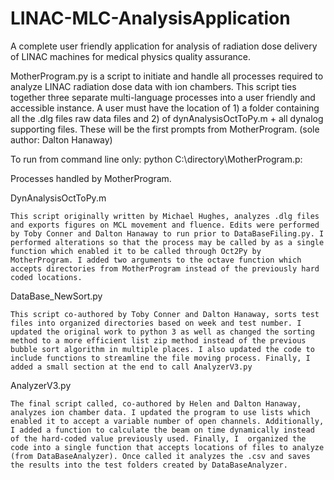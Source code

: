 # LINAC-MLC-AnalysisApplication
A complete user friendly application for analysis of radiation dose delivery of LINAC machines for medical physics quality assurance.

MotherProgram.py is a script to initiate and handle all processes required to analyze LINAC radiation dose data with ion chambers. This script ties together three separate multi-language processes into a user friendly and accessible instance. A user must have the location of 1) a folder containing all the .dlg files raw data files and 2) of dynAnalysisOctToPy.m + all dynalog supporting files. These will be the first prompts from MotherProgram. (sole author: Dalton Hanaway)

To run from command line only:
python C:\directory\MotherProgram.p:


Processes handled by MotherProgram.

DynAnalysisOctToPy.m

	This script originally written by Michael Hughes, analyzes .dlg files and exports figures on MCL movement and fluence. Edits were performed by Toby Conner and Dalton Hanaway to run prior to DataBaseFiling.py. I performed alterations so that the process may be called by as a single function which enabled it to be called through Oct2Py by MotherProgram. I added two arguments to the octave function which accepts directories from MotherProgram instead of the previously hard coded locations. 


DataBase_NewSort.py

	This script co-authored by Toby Conner and Dalton Hanaway, sorts test files into organized directories based on week and test number. I updated the original work to python 3 as well as changed the sorting method to a more efficient list zip method instead of the previous bubble sort algorithm in multiple places. I also updated the code to include functions to streamline the file moving process. Finally, I added a small section at the end to call AnalyzerV3.py


AnalyzerV3.py

	The final script called, co-authored by Helen and Dalton Hanaway, analyzes ion chamber data. I updated the program to use lists which enabled it to accept a variable number of open channels. Additionally, I added a function to calculate the beam on time dynamically instead of the hard-coded value previously used. Finally, I  organized the code into a single function that accepts locations of files to analyze (from DataBaseAnalyzer). Once called it analyzes the .csv and saves the results into the test folders created by DataBaseAnalyzer. 

